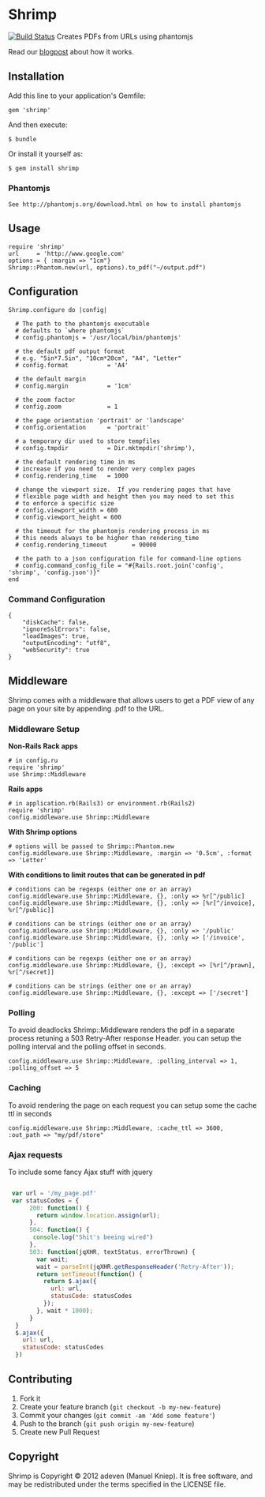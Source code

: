# Shrimp
[![Build Status](https://travis-ci.org/adeven/shrimp.png?branch=master)](https://travis-ci.org/adeven/shrimp)
Creates PDFs from URLs using phantomjs

Read our [blogpost](http://big-elephants.com/2012-12/pdf-rendering-with-phantomjs/) about how it works.

## Installation

Add this line to your application's Gemfile:

    gem 'shrimp'

And then execute:

    $ bundle

Or install it yourself as:

    $ gem install shrimp


### Phantomjs

    See http://phantomjs.org/download.html on how to install phantomjs

## Usage

```
require 'shrimp'
url     = 'http://www.google.com'
options = { :margin => "1cm"}
Shrimp::Phantom.new(url, options).to_pdf("~/output.pdf")
```
## Configuration

```
Shrimp.configure do |config|

  # The path to the phantomjs executable
  # defaults to `where phantomjs`
  # config.phantomjs = '/usr/local/bin/phantomjs'

  # the default pdf output format
  # e.g. "5in*7.5in", "10cm*20cm", "A4", "Letter"
  # config.format           = 'A4'

  # the default margin
  # config.margin           = '1cm'

  # the zoom factor
  # config.zoom             = 1

  # the page orientation 'portrait' or 'landscape'
  # config.orientation      = 'portrait'

  # a temporary dir used to store tempfiles
  # config.tmpdir           = Dir.mktmpdir('shrimp'),

  # the default rendering time in ms
  # increase if you need to render very complex pages
  # config.rendering_time   = 1000

  # change the viewport size.  If you rendering pages that have 
  # flexible page width and height then you may need to set this
  # to enforce a specific size
  # config.viewport_width = 600 
  # config.viewport_height = 600

  # the timeout for the phantomjs rendering process in ms
  # this needs always to be higher than rendering_time
  # config.rendering_timeout       = 90000

  # the path to a json configuration file for command-line options
  # config.command_config_file = "#{Rails.root.join('config', 'shrimp', 'config.json')}"
end
```

### Command Configuration

```
{
    "diskCache": false,
    "ignoreSslErrors": false,
    "loadImages": true,
    "outputEncoding": "utf8",
    "webSecurity": true
}
```

## Middleware

Shrimp comes with a middleware that allows users to get a PDF view of any page on your site by appending .pdf to the URL.

### Middleware Setup

**Non-Rails Rack apps**

    # in config.ru
    require 'shrimp'
    use Shrimp::Middleware

**Rails apps**

    # in application.rb(Rails3) or environment.rb(Rails2)
    require 'shrimp'
    config.middleware.use Shrimp::Middleware

**With Shrimp options**

    # options will be passed to Shrimp::Phantom.new
    config.middleware.use Shrimp::Middleware, :margin => '0.5cm', :format => 'Letter'

**With conditions to limit routes that can be generated in pdf**

    # conditions can be regexps (either one or an array)
    config.middleware.use Shrimp::Middleware, {}, :only => %r[^/public]
    config.middleware.use Shrimp::Middleware, {}, :only => [%r[^/invoice], %r[^/public]]

    # conditions can be strings (either one or an array)
    config.middleware.use Shrimp::Middleware, {}, :only => '/public'
    config.middleware.use Shrimp::Middleware, {}, :only => ['/invoice', '/public']

    # conditions can be regexps (either one or an array)
    config.middleware.use Shrimp::Middleware, {}, :except => [%r[^/prawn], %r[^/secret]]

    # conditions can be strings (either one or an array)
    config.middleware.use Shrimp::Middleware, {}, :except => ['/secret']


### Polling

To avoid deadlocks Shrimp::Middleware renders the pdf in a separate process retuning a 503 Retry-After response Header.
you can setup the polling interval and the polling offset in seconds.

    config.middleware.use Shrimp::Middleware, :polling_interval => 1, :polling_offset => 5

### Caching

To avoid rendering the page on each request you can setup some the cache ttl in seconds

    config.middleware.use Shrimp::Middleware, :cache_ttl => 3600, :out_path => "my/pdf/store"


### Ajax requests

To include some fancy Ajax stuff with jquery

```js

 var url = '/my_page.pdf'
 var statusCodes = {
      200: function() {
        return window.location.assign(url);
      },
      504: function() {
       console.log("Shit's beeing wired")
      },
      503: function(jqXHR, textStatus, errorThrown) {
        var wait;
        wait = parseInt(jqXHR.getResponseHeader('Retry-After'));
        return setTimeout(function() {
          return $.ajax({
            url: url,
            statusCode: statusCodes
          });
        }, wait * 1000);
      }
  }
  $.ajax({
    url: url,
    statusCode: statusCodes
  })

```

## Contributing

1. Fork it
2. Create your feature branch (`git checkout -b my-new-feature`)
3. Commit your changes (`git commit -am 'Add some feature'`)
4. Push to the branch (`git push origin my-new-feature`)
5. Create new Pull Request

## Copyright
Shrimp is Copyright © 2012 adeven (Manuel Kniep). It is free software, and may be redistributed under the terms
specified in the LICENSE file.

